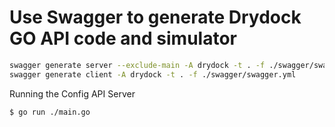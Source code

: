 # Use Swagger to generate Drydock GO API code and simulator

```bash
swagger generate server --exclude-main -A drydock -t . -f ./swagger/swagger.yml
swagger generate client -A drydock -t . -f ./swagger/swagger.yml
```

Running the Config API Server

```bash
$ go run ./main.go
```
